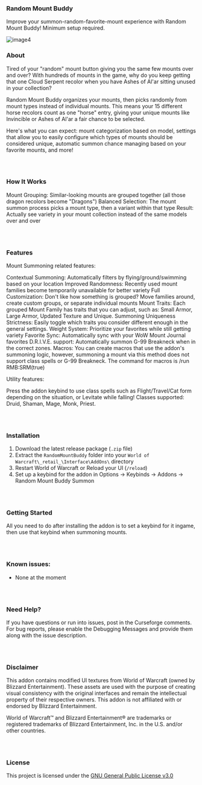 ### Random Mount Buddy

Improve your summon-random-favorite-mount experience with Random Mount Buddy! Minimum setup required.

![image4](TBD "")

### About

Tired of your "random" mount button giving you the same few mounts over and over? With hundreds of mounts in the game, why do you keep getting that one Cloud Serpent recolor when you have Ashes of Al'ar sitting unused in your collection?

Random Mount Buddy organizes your mounts, then picks randomly from mount types instead of individual mounts. This means your 15 different horse recolors count as one "horse" entry, giving your unique mounts like Invincible or Ashes of Al'ar a fair chance to be selected.

Here's what you can expect: mount categorization based on model, settings that allow you to easily configure which types of mounts should be considered unique, automatic summon chance managing based on your favorite mounts, and more!
### &nbsp;
### How It Works

Mount Grouping: Similar-looking mounts are grouped together (all those dragon recolors become "Dragons")
Balanced Selection: The mount summon process picks a mount type, then a variant within that type
Result: Actually see variety in your mount collection instead of the same  models over and over
### &nbsp;
### Features

Mount Summoning related features:

Contextual Summoning: Automatically filters by flying/ground/swimming based on your location
Improved Randomness: Recently used mount families become temporarily unavailable for better variety
Full Customization: Don't like how something is grouped? Move families around, create custom groups, or separate individual mounts
Mount Traits: Each grouped Mount Family has traits that you can adjust, such as: Small Armor, Large Armor, Updated Texture and Unique.
Summoning Uniqueness Strictness: Easily toggle which traits you consider different enough in the general settings.
Weight System: Prioritize your favorites while still getting variety
Favorite Sync: Automatically sync with your WoW Mount Journal favorites
D.R.I.V.E. support: Automatically summon G-99 Breakneck when in the correct zones.
Macros: You can create macros that use the addon's summoning logic, however, summoning a mount via this method does not support class spells or G-99 Breakneck. The command for macros is /run RMB:SRM(true)

Utility features:

Press the addon keybind to use class spells such as Flight/Travel/Cat form depending on the situation, or Levitate while falling! Classes supported: Druid, Shaman, Mage, Monk, Priest.
### &nbsp;
### Installation

1.  Download the latest release package (`.zip` file)
2.  Extract the `RandomMountBuddy` folder into your `World of Warcraft\_retail_\Interface\AddOns\` directory
3.  Restart World of Warcraft or Reload your UI (`/reload`)
4.  Set up a keybind for the addon in Options -> Keybinds -> Addons -> Random Mount Buddy Summon
### &nbsp;
### Getting Started

All you need to do after installing the addon is to set a keybind for it ingame, then use that keybind when summoning mounts.
### &nbsp;
### Known issues:

- None at the moment
### &nbsp;
### Need Help?

If you have questions or run into issues, post in the Curseforge comments. For bug reports, please enable the Debugging Messages and provide them along with the issue description.
### &nbsp;
### Disclaimer

This addon contains modified UI textures from World of Warcraft (owned by Blizzard Entertainment). These assets are used with the purpose of creating visual consistency with the original interfaces and remain the intellectual property of their respective owners. This addon is not affiliated with or endorsed by Blizzard Entertainment.

World of Warcraft™ and Blizzard Entertainment® are trademarks or registered trademarks of Blizzard Entertainment, Inc. in the U.S. and/or other countries.
### &nbsp;
### License

This project is licensed under the [GNU General Public License v3.0](https://www.gnu.org/licenses/gpl-3.0.en.html)